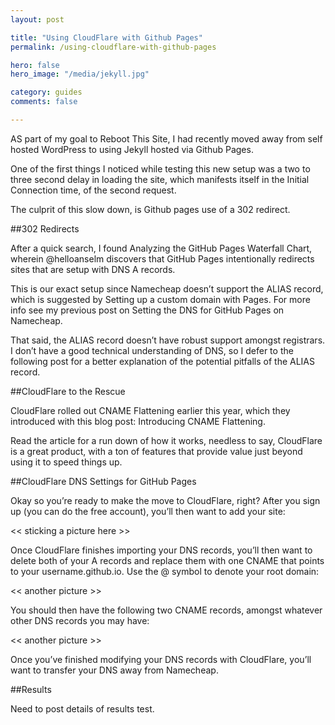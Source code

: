```yaml
---
layout: post

title: "Using CloudFlare with Github Pages"
permalink: /using-cloudflare-with-github-pages

hero: false
hero_image: "/media/jekyll.jpg"

category: guides
comments: false

---
```


AS part of my goal to Reboot This Site, I had recently moved away from self hosted WordPress to using Jekyll hosted via Github Pages.

One of the first things I noticed while testing this new setup was a two to three second delay in loading the site, which manifests itself in the Initial Connection time, of the second request.

The culprit of this slow down, is Github pages use of a 302 redirect.

##302 Redirects

After a quick search, I found Analyzing the GitHub Pages Waterfall Chart, wherein @helloanselm discovers that GitHub Pages intentionally redirects sites that are setup with DNS A records.

This is our exact setup since Namecheap doesn’t support the ALIAS record, which is suggested by Setting up a custom domain with Pages. For more info see my previous post on Setting the DNS for GitHub Pages on Namecheap.

That said, the ALIAS record doesn’t have robust support amongst registrars. I don’t have a good technical understanding of DNS, so I defer to the following post for a better explanation of the potential pitfalls of the ALIAS record.

##CloudFlare to the Rescue

CloudFlare rolled out CNAME Flattening earlier this year, which they introduced with this blog post: Introducing CNAME Flattening.

Read the article for a run down of how it works, needless to say, CloudFlare is a great product, with a ton of features that provide value just beyond using it to speed things up.

##CloudFlare DNS Settings for GitHub Pages

Okay so you’re ready to make the move to CloudFlare, right? After you sign up (you can do the free account), you’ll then want to add your site:

<< sticking a picture here >>

Once CloudFlare finishes importing your DNS records, you’ll then want to delete both of your A records and replace them with one CNAME that points to your username.github.io. Use the @ symbol to denote your root domain:

<< another picture >>

You should then have the following two CNAME records, amongst whatever other DNS records you may have:

<< another picture >>

Once you’ve finished modifying your DNS records with CloudFlare, you’ll want to transfer your DNS away from Namecheap.

##Results

Need to post details of results test.


